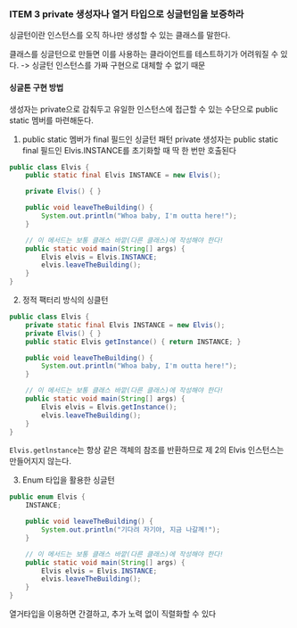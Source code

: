 ### ITEM 3 private 생성자나 열거 타입으로 싱글턴임을 보증하라

싱글턴이란 인스턴스를 오직 하나만 생성할 수 있는 클래스를 말한다.

클래스를 싱글턴으로 만들면 이를 사용하는 클라이언트를 테스트하기가 어려워질 수 있다. -> 싱글턴 인스턴스를 가짜 구현으로 대체할 수 없기 때문

#### 싱글톤 구현 방법
생성자는 private으로 감춰두고 유일한 인스턴스에 접근할 수 있는 수단으로 public static 멤버를 마련해둔다.
1. public static 멤버가 final 필드인 싱글턴 패턴
   private 생성자는 public static final 필드인 Elvis.INSTANCE를 초기화할 때 딱 한 번만 호출된다
```java
public class Elvis {
    public static final Elvis INSTANCE = new Elvis();

    private Elvis() { }

    public void leaveTheBuilding() {
        System.out.println("Whoa baby, I'm outta here!");
    }

    // 이 메서드는 보통 클래스 바깥(다른 클래스)에 작성해야 한다!
    public static void main(String[] args) {
        Elvis elvis = Elvis.INSTANCE;
        elvis.leaveTheBuilding();
    }
}
```
2. 정적 팩터리 방식의 싱클턴
```java
public class Elvis {
    private static final Elvis INSTANCE = new Elvis();
    private Elvis() { }
    public static Elvis getInstance() { return INSTANCE; }

    public void leaveTheBuilding() {
        System.out.println("Whoa baby, I'm outta here!");
    }

    // 이 메서드는 보통 클래스 바깥(다른 클래스)에 작성해야 한다!
    public static void main(String[] args) {
        Elvis elvis = Elvis.getInstance();
        elvis.leaveTheBuilding();
    }
}
```
`Elvis.getlnstance`는 항상 같은 객체의 참조를 반환하므로 제 2의 Elvis 인스턴스는 만들어지지 않는다.

3. Enum 타입을 활용한 싱글턴
```java
public enum Elvis {
    INSTANCE;

    public void leaveTheBuilding() {
        System.out.println("기다려 자기야, 지금 나갈께!");
    }

    // 이 메서드는 보통 클래스 바깥(다른 클래스)에 작성해야 한다!
    public static void main(String[] args) {
        Elvis elvis = Elvis.INSTANCE;
        elvis.leaveTheBuilding();
    }
}
```
열거타입을 이용하면 간결하고, 추가 노력 없이 직렬화할 수 있다
